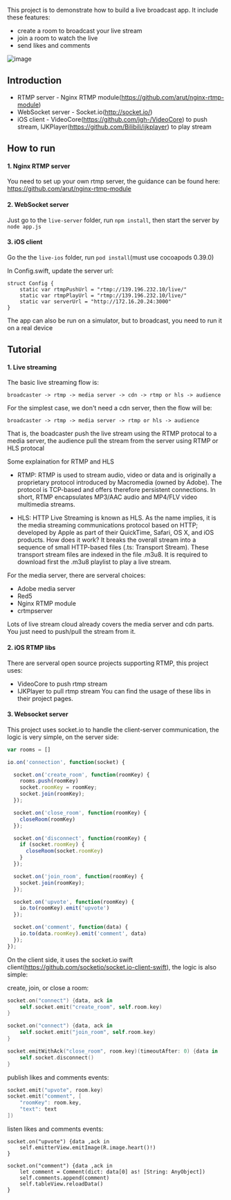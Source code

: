 This project is to demonstrate how to build a live broadcast app. It include these features:

* create a room to broadcast your live stream
* join a room to watch the live
* send likes and comments

![image](https://cloud.githubusercontent.com/assets/1646564/16791969/658d8e66-48f6-11e6-8329-6e9ef7f43e75.png)


## Introduction

* RTMP server - Nginx RTMP module(https://github.com/arut/nginx-rtmp-module)
* WebSocket server - Socket.io(http://socket.io/)
* iOS client - VideoCore(https://github.com/jgh-/VideoCore) to push stream, IJKPlayer(https://github.com/Bilibili/ijkplayer) to play stream

## How to run

#### 1. Nginx RTMP server

You need to set up your own rtmp server, the guidance can be found here: https://github.com/arut/nginx-rtmp-module


#### 2. WebSocket server

Just go to the `live-server` folder, run `npm install`, then start the server by `node app.js`

#### 3. iOS client

Go the the `live-ios` folder, run `pod install`(must use cocoapods 0.39.0)

In Config.swift, update the server url:
```
struct Config {
    static var rtmpPushUrl = "rtmp://139.196.232.10/live/"
    static var rtmpPlayUrl = "rtmp://139.196.232.10/live/"
    static var serverUrl = "http://172.16.20.24:3000"
}

```

The app can also be run on a simulator, but to broadcast, you need to run it on a real device



## Tutorial

#### 1. Live streaming

The basic live streaming flow is:
```
broadcaster -> rtmp -> media server -> cdn -> rtmp or hls -> audience
```

For the simplest case, we don't need a cdn server, then the flow will be:
```
broadcaster -> rtmp -> media server -> rtmp or hls -> audience
```

That is, the boadcaster push the live stream using the RTMP protocal to a media server, the audience pull the stream from the server using RTMP or HLS protocal

Some explaination for RTMP and HLS
* RTMP: RTMP is used to stream audio, video or data and is originally a proprietary protocol introduced by Macromedia (owned by Adobe). The protocol is TCP-based and offers therefore persistent connections. In short, RTMP encapsulates MP3/AAC audio and MP4/FLV video multimedia streams.

* HLS: HTTP Live Streaming is known as HLS. As the name implies, it is the media streaming communications protocol based on HTTP; developed by Apple as part of their QuickTime, Safari, OS X, and iOS products. How does it work? It breaks the overall stream into a sequence of small HTTP-based files (.ts: Transport Stream). These transport stream files are indexed in the file .m3u8. It is required to download first the .m3u8 playlist to play a live stream.

For the media server, there are serveral choices:
* Adobe media server
* Red5
* Nginx RTMP module
* crtmpserver

Lots of live stream cloud already covers the media server and cdn parts. You just need to push/pull the stream from it.


#### 2. iOS RTMP libs
There are serveral open source projects supporting RTMP, this project uses:
* VideoCore to push rtmp stream
* IJKPlayer to pull rtmp stream
You can find the usage of these libs in their project pages.


#### 3. Websocket server
This project uses socket.io to handle the client-server communication, the logic is very simple, on the server side:
```node.js
var rooms = []

io.on('connection', function(socket) {

  socket.on('create_room', function(roomKey) {
    rooms.push(roomKey)
    socket.roomKey = roomKey;
    socket.join(roomKey);
  });

  socket.on('close_room', function(roomKey) {
    closeRoom(roomKey)
  });

  socket.on('disconnect', function(roomKey) {
    if (socket.roomKey) {
      closeRoom(socket.roomKey)
    }
  });

  socket.on('join_room', function(roomKey) {
    socket.join(roomKey);
  });

  socket.on('upvote', function(roomKey) {
    io.to(roomKey).emit('upvote')
  });

  socket.on('comment', function(data) {
    io.to(data.roomKey).emit('comment', data)
  });
});

```

On the client side, it uses the socket.io swift client(https://github.com/socketio/socket.io-client-swift), the logic is also simple:

create, join, or close a room:
```swift
socket.on("connect") {data, ack in
    self.socket.emit("create_room", self.room.key)
}

socket.on("connect") {data, ack in
    self.socket.emit("join_room", self.room.key)
}

socket.emitWithAck("close_room", room.key)(timeoutAfter: 0) {data in
    self.socket.disconnect()
}
```

publish likes and comments events:
```swift
socket.emit("upvote", room.key)
socket.emit("comment", [
    "roomKey": room.key,
    "text": text
])
```

listen likes and comments events:
```
socket.on("upvote") {data ,ack in
    self.emitterView.emitImage(R.image.heart()!)
}
        
socket.on("comment") {data ,ack in
    let comment = Comment(dict: data[0] as! [String: AnyObject])
    self.comments.append(comment)
    self.tableView.reloadData()
}
```




